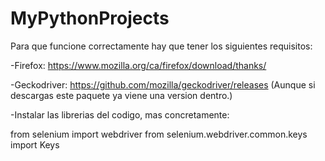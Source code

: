 # MyPythonProjects

Para que funcione correctamente hay que tener los siguientes requisitos:

-Firefox: https://www.mozilla.org/ca/firefox/download/thanks/

-Geckodriver: https://github.com/mozilla/geckodriver/releases  (Aunque si descargas este paquete ya viene una version dentro.)

-Instalar las librerias del codigo, mas concretamente:

from selenium import webdriver
from selenium.webdriver.common.keys import Keys
